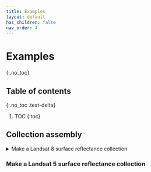 ```yaml
---
title: Examples
layout: default
has_children: false
nav_order: 4
---
```


# Examples
{:.no_toc}

## Table of contents
{:.no_toc .text-delta}

1. TOC
{:toc}


## Collection assembly

<details><summary>Make a Landsat 8 surface reflectance collection</summary>

{% highlight js %}
<pre>
var myProps = {
	startYear: 1984,
	endYear: 2018,
	startDay: '07-01',
	endDay: '09-01'
}
lcb.setProps(myProps)
var col = lcb.gather()
{% endhighlight %}
</pre><br><br>

<a href="http://example.com">Link</a>
</details>



### Make a Landsat 5 surface reflectance collection

